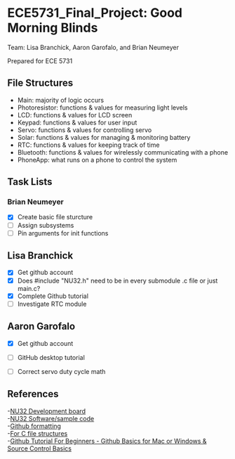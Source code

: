 # ECE5731_Final_Project: Good Morning Blinds

Team: Lisa Branchick, Aaron Garofalo, and Brian Neumeyer

Prepared for ECE 5731

## File Structures
- Main: majority of logic occurs  
- Photoresistor: functions & values for measuring light levels  
- LCD: functions & values for LCD screen  
- Keypad: functions & values for user input  
- Servo: functions & values for controlling servo  
- Solar: functions & values for managing & monitoring battery  
- RTC: functions & values for keeping track of time  
- Bluetooth: functions & values for wirelessly communicating with a phone  
- PhoneApp: what runs on a phone to control the system  

## Task Lists

### Brian Neumeyer
- [x] Create basic file sturcture
- [ ] Assign subsystems
- [ ] Pin arguments for init functions

## Lisa Branchick
- [x] Get github account
- [x] Does #include "NU32.h" need to be in every submodule .c file or just main.c?
- [x] Complete Github tutorial
- [ ] Investigate RTC module

## Aaron Garofalo
- [x] Get github account
- [ ] GitHub desktop tutorial  
- [ ] Correct servo duty cycle math


## References
-[NU32 Development board](http://hades.mech.northwestern.edu/index.php/NU32)  
-[NU32 Software/sample code](http://hades.mech.northwestern.edu/index.php/NU32_Software)  
-[Github formatting](https://docs.github.com/en/free-pro-team@latest/github/writing-on-github/basic-writing-and-formatting-syntax)  
-[For C file structures](https://opensource.com/article/19/7/structure-multi-file-c-part-1)  
-[Github Tutorial For Beginners - Github Basics for Mac or Windows & Source Control Basics](https://www.youtube.com/watch?v=0fKg7e37bQE)  